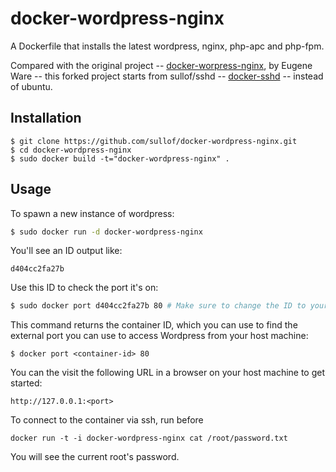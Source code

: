# docker-wordpress-nginx

A Dockerfile that installs the latest wordpress, nginx, php-apc and php-fpm. 

Compared with the original project -- [docker-worpress-nginx](https://github.com/eugeneware/docker-wordpress-nginx), by Eugene Ware -- 
this forked project starts from sullof/sshd -- [docker-sshd](https://github.com/sullof/docker-sshd) --
instead of ubuntu.

## Installation

```
$ git clone https://github.com/sullof/docker-wordpress-nginx.git
$ cd docker-wordpress-nginx
$ sudo docker build -t="docker-wordpress-nginx" .
```

## Usage

To spawn a new instance of wordpress:

```bash
$ sudo docker run -d docker-wordpress-nginx
```

You'll see an ID output like:
```
d404cc2fa27b
```

Use this ID to check the port it's on:
```bash
$ sudo docker port d404cc2fa27b 80 # Make sure to change the ID to yours!
```

This command returns the container ID, which you can use to find the external port you can use to access Wordpress from your host machine:

```
$ docker port <container-id> 80
```

You can the visit the following URL in a browser on your host machine to get started:

```
http://127.0.0.1:<port>
```

To connect to the container via ssh, run before 
```
docker run -t -i docker-wordpress-nginx cat /root/password.txt
```
You will see the current root's password.
